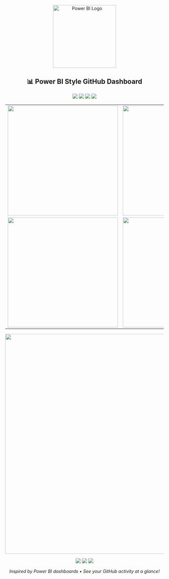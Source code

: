 <!-- Power BI Inspired GitHub Stats Dashboard -->

<p align="center">
  <img src="https://github.com/sunilprajapati832/sunilprajapati832/assets/your-powerbi-image.png" width="200" alt="Power BI Logo"/>
</p>

<h2 align="center">📊 Power BI Style GitHub Dashboard</h2>

<p align="center">
  <img src="https://img.shields.io/badge/Commits-✔️%201,234-blue?style=for-the-badge&logo=github" />
  <img src="https://img.shields.io/badge/Repositories-22-green?style=for-the-badge&logo=github" />
  <img src="https://img.shields.io/badge/Followers-150-orange?style=for-the-badge&logo=github" />
  <img src="https://img.shields.io/badge/Stars-320-yellow?style=for-the-badge&logo=star" />
</p>

<table align="center">
  <tr>
    <td>
      <img src="https://github-readme-stats.vercel.app/api?username=sunilprajapati832&show_icons=true&theme=chartreuse-dark" width="350"/>
    </td>
    <td>
      <img src="https://github-readme-streak-stats.herokuapp.com/?user=sunilprajapati832&theme=chartreuse-dark" width="350"/>
    </td>
  </tr>
  <tr>
    <td>
      <img src="https://github-readme-activity-graph.vercel.app/graph?username=sunilprajapati832&theme=gruvbox&hide_border=true" width="350"/>
    </td>
    <td>
      <img src="https://github-profile-summary-cards.vercel.app/api/cards/profile-details?username=sunilprajapati832&theme=solarized_dark" width="350"/>
    </td>
  </tr>
</table>

<p align="center">
  <img src="https://github-profile-trophy.vercel.app/?username=sunilprajapati832&theme=gruvbox&no-frame=true&margin-w=10" width="700"/>
</p>

<!-- Custom Stat Cards (Edit with your actual numbers or use dynamic badge generators) -->
<p align="center">
  <img src="https://img.shields.io/badge/Top%20Language-Python-blueviolet?style=flat-square&logo=python&logoColor=white" />
  <img src="https://img.shields.io/badge/Data%20Analytics-Power%20BI-yellow?style=flat-square&logo=powerbi&logoColor=black" />
  <img src="https://img.shields.io/badge/Machine%20Learning-In%20Progress-brightgreen?style=flat-square&logo=scikit-learn" />
</p>

<p align="center">
  <i>Inspired by Power BI dashboards • See your GitHub activity at a glance!</i>
</p>
